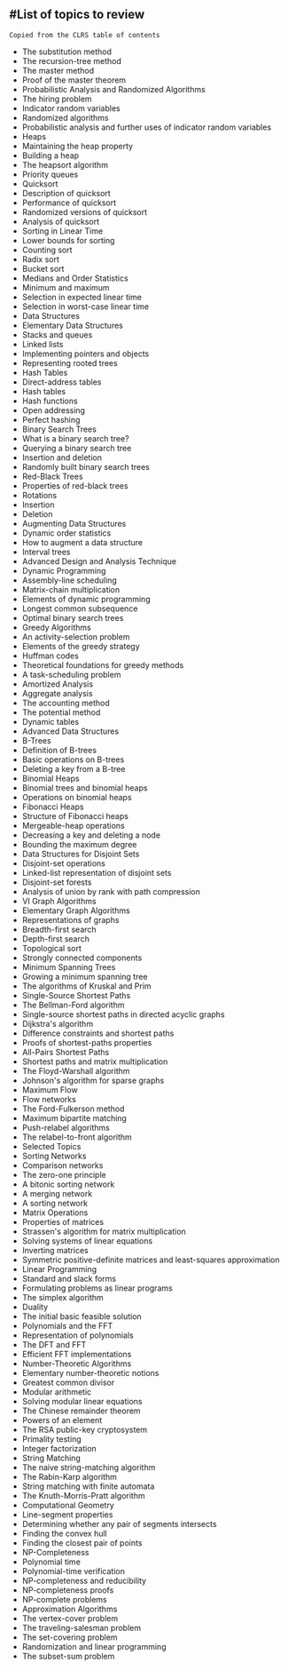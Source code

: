 #List of topics to review
---

`Copied from the CLRS table of contents`

* The substitution method 
* The recursion-tree method 
* The master method 
* Proof of the master theorem
* Probabilistic Analysis and Randomized Algorithms
* The hiring problem 
* Indicator random variables 
* Randomized algorithms 
* Probabilistic analysis and further uses of indicator random variables
* Heaps
* Maintaining the heap property 
* Building a heap 
* The heapsort algorithm
* Priority queues
* Quicksort
* Description of quicksort
* Performance of quicksort 
* Randomized versions of quicksort
* Analysis of quicksort
* Sorting in Linear Time
* Lower bounds for sorting 
* Counting sort 
* Radix sort 
* Bucket sort
* Medians and Order Statistics
* Minimum and maximum
* Selection in expected linear time 
* Selection in worst-case linear time
* Data Structures
* Elementary Data Structures
* Stacks and queues 
* Linked lists
* Implementing pointers and objects 
* Representing rooted trees
* Hash Tables
* Direct-address tables 
* Hash tables 
* Hash functions 
* Open addressing 
* Perfect hashing
* Binary Search Trees
* What is a binary search tree? 
* Querying a binary search tree 
* Insertion and deletion 
* Randomly built binary search trees
* Red-Black Trees
* Properties of red-black trees 
* Rotations
* Insertion 
* Deletion
* Augmenting Data Structures
* Dynamic order statistics 
* How to augment a data structure 
* Interval trees
* Advanced Design and Analysis Technique
* Dynamic Programming
* Assembly-line scheduling 
* Matrix-chain multiplication 
* Elements of dynamic programming 
* Longest common subsequence 
* Optimal binary search trees
* Greedy Algorithms
* An activity-selection problem 
* Elements of the greedy strategy 
* Huffman codes 
* Theoretical foundations for greedy methods 
* A task-scheduling problem
* Amortized Analysis
* Aggregate analysis 
* The accounting method 
* The potential method 
* Dynamic tables
* Advanced Data Structures
* B-Trees 
* Definition of B-trees 
* Basic operations on B-trees 
* Deleting a key from a B-tree
* Binomial Heaps 
* Binomial trees and binomial heaps 
* Operations on binomial heaps
* Fibonacci Heaps 
* Structure of Fibonacci heaps 
* Mergeable-heap operations 
* Decreasing a key and deleting a node 
* Bounding the maximum degree
* Data Structures for Disjoint Sets 
* Disjoint-set operations 
* Linked-list representation of disjoint sets 
* Disjoint-set forests 
* Analysis of union by rank with path compression
* VI Graph Algorithms
* Elementary Graph Algorithms 
* Representations of graphs 
* Breadth-first search 
* Depth-first search 
* Topological sort 
* Strongly connected components
* Minimum Spanning Trees 
* Growing a minimum spanning tree 
* The algorithms of Kruskal and Prim
* Single-Source Shortest Paths 
* The Bellman-Ford algorithm 
* Single-source shortest paths in directed acyclic graphs 
* Dijkstra's algorithm 
* Difference constraints and shortest paths 
* Proofs of shortest-paths properties
* All-Pairs Shortest Paths 
* Shortest paths and matrix multiplication 
* The Floyd-Warshall algorithm 
* Johnson's algorithm for sparse graphs
* Maximum Flow 
* Flow networks 
* The Ford-Fulkerson method 
* Maximum bipartite matching 
* Push-relabel algorithms 
* The relabel-to-front algorithm
* Selected Topics
* Sorting Networks 
* Comparison networks 
* The zero-one principle 
* A bitonic sorting network 
* A merging network 
* A sorting network
* Matrix Operations 
* Properties of matrices 
* Strassen's algorithm for matrix multiplication 
* Solving systems of linear equations 
* Inverting matrices 
* Symmetric positive-definite matrices and least-squares approximation
* Linear Programming 
* Standard and slack forms 
* Formulating problems as linear programs 
* The simplex algorithm 
* Duality 
* The initial basic feasible solution
* Polynomials and the FFT
* Representation of polynomials 
* The DFT and FFT 
* Efficient FFT implementations
* Number-Theoretic Algorithms
* Elementary number-theoretic notions 
* Greatest common divisor 
* Modular arithmetic 
* Solving modular linear equations 
* The Chinese remainder theorem 
* Powers of an element 
* The RSA public-key cryptosystem 
* Primality testing 
* Integer factorization
* String Matching 
* The naive string-matching algorithm 
* The Rabin-Karp algorithm 
* String matching with finite automata 
* The Knuth-Morris-Pratt algorithm
* Computational Geometry 
* Line-segment properties 
* Determining whether any pair of segments intersects 
* Finding the convex hull 
* Finding the closest pair of points
* NP-Completeness 
* Polynomial time 
* Polynomial-time verification 
* NP-completeness and reducibility 
* NP-completeness proofs 
* NP-complete problems
* Approximation Algorithms 
* The vertex-cover problem 
* The traveling-salesman problem 
* The set-covering problem 
* Randomization and linear programming 
* The subset-sum problem
